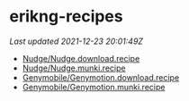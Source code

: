 # erikng-recipes

_Last updated 2021-12-23 20:01:49Z_

- [Nudge/Nudge.download.recipe](/autopkg-dupe-tracker/erikng-recipes/Nudge/Nudge.download.recipe)
- [Nudge/Nudge.munki.recipe](/autopkg-dupe-tracker/erikng-recipes/Nudge/Nudge.munki.recipe)
- [Genymobile/Genymotion.download.recipe](/autopkg-dupe-tracker/erikng-recipes/Genymobile/Genymotion.download.recipe)
- [Genymobile/Genymotion.munki.recipe](/autopkg-dupe-tracker/erikng-recipes/Genymobile/Genymotion.munki.recipe)
